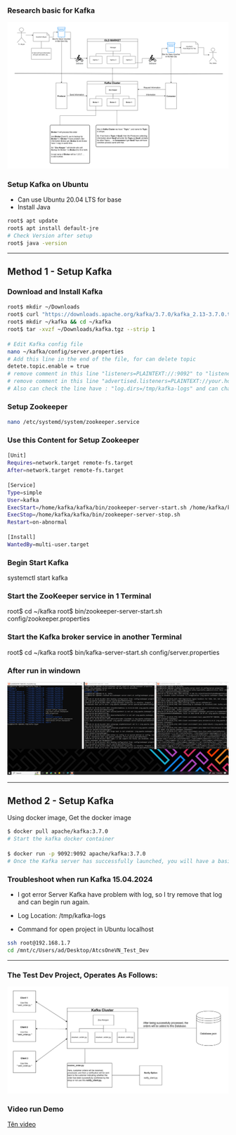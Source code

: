 ### Research basic for Kafka
![Kafka Description](docs/KafkaResearch.png)

### Setup Kafka on Ubuntu 
* Can use Ubuntu 20.04 LTS for base
* Install Java

```bash
root$ apt update
root$ apt install default-jre
# Check Version after setup
root$ java -version
```
------
## Method 1 - Setup Kafka

### Download and Install Kafka
```bash
root$ mkdir ~/Downloads
root$ curl "https://downloads.apache.org/kafka/3.7.0/kafka_2.13-3.7.0.tgz" -o ~/Downloads/kafka.tgz
root$ mkdir ~/kafka && cd ~/kafka
root$ tar -xvzf ~/Downloads/kafka.tgz --strip 1

# Edit Kafka config file
nano ~/kafka/config/server.properties
# Add this line in the end of the file, for can delete topic
detete.topic.enable = true
# remove comment in this line "listeners=PLAINTEXT://:9092" to "listeners=PLAINTEXT://localhost:9092"
# remove comment in this line "advertised.listeners=PLAINTEXT://your.host:9092"  to "advertised.listeners=PLAINTEXT://localhost:9092"  
# Also can check the line have : "log.dirs=/tmp/kafka-logs" and can change the location for save Logs
```
### Setup Zookeeper
```bash
nano /etc/systemd/system/zookeeper.service
```
### Use this Content for Setup Zookeeper
```bash
[Unit]
Requires=network.target remote-fs.target
After=network.target remote-fs.target

[Service]
Type=simple
User=kafka
ExecStart=/home/kafka/kafka/bin/zookeeper-server-start.sh /home/kafka/kafka/config/zookeeper.properties
ExecStop=/home/kafka/kafka/bin/zookeeper-server-stop.sh
Restart=on-abnormal

[Install]
WantedBy=multi-user.target
```
### Begin Start Kafka

systemctl start kafka

### Start the ZooKeeper service in 1 Terminal
root$ cd ~/kafka 
root$ bin/zookeeper-server-start.sh config/zookeeper.properties

### Start the Kafka broker service in another Terminal
root$ cd ~/kafka 
root$ bin/kafka-server-start.sh config/server.properties

### After run in windown
![pipline ActsOne Dev](docs/Server_Test.png)

------
## Method 2 - Setup Kafka

Using docker image, Get the docker image

```bash
$ docker pull apache/kafka:3.7.0
# Start the kafka docker container

$ docker run -p 9092:9092 apache/kafka:3.7.0
# Once the Kafka server has successfully launched, you will have a basic Kafka environment running and ready to use.
```

### Troubleshoot when run Kafka 15.04.2024
* I got error Server Kafka have problem with log, so I try remove that log and can begin run again.
* Log Location: /tmp/kafka-logs

* Command for open project in Ubuntu localhost
```bash
ssh root@192.168.1.7
cd /mnt/c/Users/ad/Desktop/AtcsOneVN_Test_Dev
```
------
### The Test Dev Project, Operates As Follows: 
![pipline ActsOne Dev](docs/pipline_ActsOne_Dev.png)

### Video run Demo
[Tên video](https://drive.google.com/file/d/1IkuDZoi4tQFiqwCPQTIvGsfNMedxD09G/view?usp=drive_link)